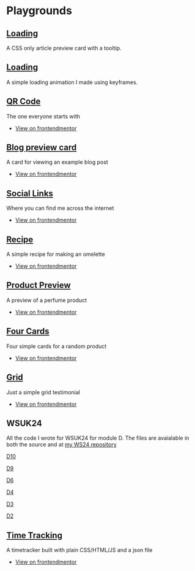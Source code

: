 # Playgrounds

## [Loading](https://playgrounds.sambot.dev/article-preview/)
A CSS only article preview card with a tooltip.

## [Loading](https://playgrounds.sambot.dev/loading/)
A simple loading animation I made using keyframes.

## [QR Code](https://playgrounds.sambot.dev/QR-code/)
The one everyone starts with
- [View on frontendmentor](https://www.frontendmentor.io/challenges/qr-code-component-iux_sIO_H/hub)

## [Blog preview card](https://playgrounds.sambot.dev/blog-card)
A card for viewing an example blog post
- [View on frontendmentor](https://www.frontendmentor.io/challenges/blog-preview-card-ckPaj01IcS/hub)

## [Social Links](https://playgrounds.sambot.dev/social-links)
Where you can find me across the internet
- [View on frontendmentor](https://www.frontendmentor.io/solutions/social-links-profile-created-in-30-minutes-mostly-hGkduRaQeJ)

## [Recipe](https://playgrounds.sambot.dev/recipe)
A simple recipe for making an omelette
- [View on frontendmentor](https://www.frontendmentor.io/solutions/recipe-page-built-using-neovim-V2V3AzHUHA)

## [Product Preview](https://playgrounds.sambot.dev/product-preview)
A preview of a perfume product
- [View on frontendmentor](https://www.frontendmentor.io/challenges/product-preview-card-component-GO7UmttRfa/hub)

## [Four Cards](https://playgrounds.sambot.dev/four-cards)
Four simple cards for a random product
- [View on frontendmentor](https://www.frontendmentor.io/challenges/four-card-feature-section-weK1eFYK/hub)

## [Grid](https://playgrounds.sambot.dev/grid)
Just a simple grid testimonial
- [View on frontendmentor](https://www.frontendmentor.io/challenges/testimonials-grid-section-Nnw6J7Un7/hub)

## WSUK24
All the code I wrote for WSUK24 for module D. The files are avaialable in both the source and at [my WS24 repository](https://github.com/wotanut/wsuk24) 

[D10](https://playgrounds.sambot.dev/d10)

[D9](https://playgrounds.sambot.dev/d9)

[D6](https://playgrounds.sambot.dev/d6)

[D4](https://playgrounds.sambot.dev/d4)

[D3](https://playgrounds.sambot.dev/d3)

[D2](https://playgrounds.sambot.dev/d2)

## [Time Tracking](https://playgrounds.sambot.dev/time-tracking)
A timetracker built with plain CSS/HTML/JS and a json file
- [View on frontendmentor](https://www.frontendmentor.io/challenges/time-tracking-dashboard-UIQ7167Jw)

